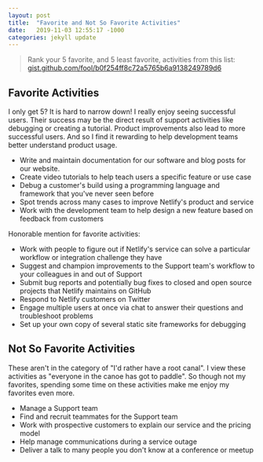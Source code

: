 ```yaml
---
layout: post
title:  "Favorite and Not So Favorite Activities"
date:   2019-11-03 12:55:17 -1000
categories: jekyll update
---
```

<blockquote>
Rank your 5 favorite, and 5 least favorite, activities from this list: <a href="https://gist.github.com/fool/b0f254ff8c72a5765b6a9138249789d6" target="_blank">gist.github.com/fool/b0f254ff8c72a5765b6a9138249789d6</a>
</blockquote>
<h2>Favorite Activities</h2>
I only get 5? It is hard to narrow down! I really enjoy seeing successful users. Their success may be the direct result of support activities like debugging or creating a tutorial.  Product improvements also lead to more successful users.  And so I find it rewarding to help development teams better understand product usage. 
<ul>
<li>Write and maintain documentation for our software and blog posts for our website.</li>
<li>Create video tutorials to help teach users a specific feature or use case</li>
<li>Debug a customer's build using a programming language and framework that you've never seen before</li>
<li>Spot trends across many cases to improve Netlify's product and service</li>
<li>Work with the development team to help design a new feature based on feedback from customers</li>
</ul>
Honorable mention for favorite activities:
<ul>
<li>Work with people to figure out if Netlify's service can solve a particular workflow or integration challenge they have</li>
<li>Suggest and champion improvements to the Support team's workflow to your colleagues in and out of Support</li>
<li>Submit bug reports and potentially bug fixes to closed and open source projects that Netlify maintains on GitHub</li>
<li>Respond to Netlify customers on Twitter</li>
<li>Engage multiple users at once via chat to answer their questions and troubleshoot problems</li>
<li>Set up your own copy of several static site frameworks for debugging</li>
</ul>
<h2>Not So Favorite Activities</h2>
These aren't in the category of "I'd rather have a root canal".  I view these activities as "everyone in the canoe has got to paddle". So though not my favorites, spending some time on these activities make me enjoy my favorites even more.
<ul>
<li>Manage a Support team</li>
<li>Find and recruit teammates for the Support team</li>
<li>Work with prospective customers to explain our service and the pricing model</li>
<li>Help manage communications during a service outage</li>
<li>Deliver a talk to many people you don't know at a conference or meetup</li>
</ul>
